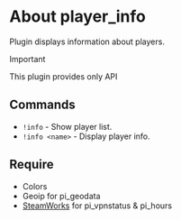 # About player_info
Plugin displays information about players.

> [!IMPORTANT]
> This plugin provides only API

## Commands
* `!info` - Show player list.
* `!info <name>` - Display player info.

## Require
* Colors
* Geoip for pi_geodata
* [SteamWorks](https://github.com/hexa-core-eu/SteamWorks) for pi_vpnstatus & pi_hours
